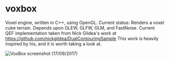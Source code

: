 # voxbox
Voxel engine, written in C++, using OpenGL.
Current status: Renders a voxel cube terrain.
Depends upon GLEW, GLFW, GLM, and FastNoise. Current QEF implementation taken from Nick Gildea's work at https://github.com/nickgildea/DualContouringSample
This work is heavily inspired by his, and it is worth taking a look at.

![VoxBox screenshot (17/09/2017)](https://i.imgur.com/vRnn06p.png)